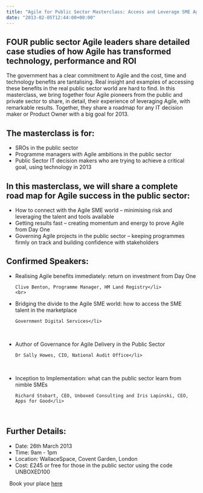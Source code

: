 ```yaml
---
title: "Agile for Public Sector Masterclass: Access and Leverage SME Agile Thinking in 2013 - 26th March 2013"
date: "2013-02-05T12:44:00+00:00"
---
```


<h2>FOUR public sector Agile leaders share detailed case studies of how Agile has transformed technology, performance and ROI</h2>

<p>The government has a clear commitment to Agile and the cost, time and technology benefits are tantalising. Real insight and examples of accessing these benefits in the real public sector world are hard to find. In this masterclass, we bring together four Agile pioneers from the public and private sector to share, in detail, their experience of leveraging Agile, with remarkable results. Together, they share a roadmap for any IT decision maker or Product Owner with a big goal for 2013.</p>

<h2>The masterclass is for:</h2>

<ul class="bullet_list qualities">
<li> SROs in the public sector</li>
<li> Programme managers with Agile ambitions in the public sector</li>
<li>Public Sector IT decision makers who are trying to achieve a critical goal, using technology in 2013</li>
</ul>

<h2>In this masterclass, we will share a complete road map for Agile success in the public sector:</h2>

<ul class="bullet_list qualities">
<li>How to connect with the Agile SME world – minimising risk and leveraging the talent and tools available</li>
<li>Getting results fast – creating momentum and energy to prove Agile from Day One</li>
<li>Governing Agile projects in the public sector – keeping programmes firmly on track and building confidence with stakeholders</li>
</ul>

<h2>Confirmed Speakers:</h2>

<ul class="bullet_list qualities">
<li>Realising Agile benefits immediately: return on investment from Day One<br>

    Clive Benton, Programme Manager, HM Land Registry</li>
    <br>

<li>Bridging the divide to the Agile SME world: how to access the SME talent in the marketplace<br>

    Government Digital Services</li>
   <br>

<li>Author of Governance for Agile Delivery in the Public Sector<br>

    Dr Sally Howes, CIO, National Audit Office</li>
   <br>

<li>Inception to Implementation: what can the public sector learn from nimble SMEs<br>

    Richard Stobart, CEO, Unboxed Consulting and Iris Lapinski, CEO, Apps for Good</li>

 </ul>

<h2>Further Details:</h2>

<p><ul class="bullet_list qualities">
<li>Date: 26th March 2013</li>
<li>Time: 9am - 1pm</li>
<li>Location: WallaceSpace, Covent Garden, London</li>
<li>Cost: £245 or free for those in the public sector using the code UNBOXED100</li>
</ul> 
Book your place <a href="http://www.eventbrite.co.uk/event/5437949052/eorgf">here</a></p>
